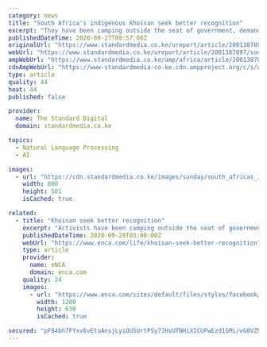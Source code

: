 ```yaml
---
category: news
title: "South Africa's indigenous Khoisan seek better recognition"
excerpt: "They have been camping outside the seat of government, demanding the official recognition of their languages and to negotiate land ownership"
publishedDateTime: 2020-09-27T09:57:00Z
originalUrl: "https://www.standardmedia.co.ke/ureport/article/2001387897/south-africa-s-indigenous-khoisan-seek-better-recognition"
webUrl: "https://www.standardmedia.co.ke/ureport/article/2001387897/south-africa-s-indigenous-khoisan-seek-better-recognition"
ampWebUrl: "https://www.standardmedia.co.ke/amp/africa/article/2001387897/south-africas-indigenous-khoisan-seek-better-recognition"
cdnAmpWebUrl: "https://www-standardmedia-co-ke.cdn.ampproject.org/c/s/www.standardmedia.co.ke/amp/africa/article/2001387897/south-africas-indigenous-khoisan-seek-better-recognition"
type: article
quality: 44
heat: 44
published: false

provider:
  name: The Standard Digital
  domain: standardmedia.co.ke

topics:
  - Natural Language Processing
  - AI

images:
  - url: "https://cdn.standardmedia.co.ke/images/sunday/south_africas_indig5f705e9425c4c.jpg"
    width: 800
    height: 501
    isCached: true

related:
  - title: "Khoisan seek better recognition"
    excerpt: "Activists have been camping outside the seat of government, demanding the official recognition of their languages and to negotiate land ownership."
    publishedDateTime: 2020-09-29T03:00:00Z
    webUrl: "https://www.enca.com/life/khoisan-seek-better-recognition"
    type: article
    provider:
      name: eNCA
      domain: enca.com
    quality: 24
    images:
      - url: "https://www.enca.com/sites/default/files/styles/facebook/public/2020-09/000_8QG8CX.jpg?h=199d8c1f&itok=eYFO7HHu"
        width: 1200
        height: 630
        isCached: true

secured: "pF84bh7FYxv6vEtuAnsjLyiOU5UrtPSy7JHvUTNHiXICUPwEzd1GMi/vG0VZN0LyTcxAFQrBe4NglWM7CgX8K8tp1nwjZBu2qZP0nuWq516IjA7T5v5s+Qo0IYd/6MyVEE5N4o5c/o27I18v9do6JHE2EJL/gVtIdrSndgUOX1I4ib87ciRVT9f88bmdYvoR14g+Ewnp7HozlRDTIj5sH/IU1mHwTLeDmgmU+v6Vwswx6SxvT9qaX0eUuo6iV+unxj4/BJRfBtX3sk9Q0/oDGTKSBxq9rgvMVCXHqV/JCLS/KTiGSAmw8iN8sbNF52NVlLSTQW+y5ET/8HGBvqt/xf3y4M/N/B2u4uwHX/FHbtM=;gtHDD9UE1dCzguGondR+iw=="
---
```


